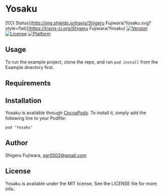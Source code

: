 # Yosaku

[![CI Status](http://img.shields.io/travis/Shigeru Fujiwara/Yosaku.svg?style=flat)](https://travis-ci.org/Shigeru Fujiwara/Yosaku)
[![Version](https://img.shields.io/cocoapods/v/Yosaku.svg?style=flat)](http://cocoadocs.org/docsets/Yosaku)
[![License](https://img.shields.io/cocoapods/l/Yosaku.svg?style=flat)](http://cocoadocs.org/docsets/Yosaku)
[![Platform](https://img.shields.io/cocoapods/p/Yosaku.svg?style=flat)](http://cocoadocs.org/docsets/Yosaku)

## Usage

To run the example project, clone the repo, and run `pod install` from the Example directory first.

## Requirements

## Installation

Yosaku is available through [CocoaPods](http://cocoapods.org). To install
it, simply add the following line to your Podfile:

    pod "Yosaku"

## Author

Shigeru Fujiwara, sgr0502@gmail.com

## License

Yosaku is available under the MIT license. See the LICENSE file for more info.


